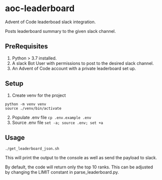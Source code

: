 # aoc-leaderboard
Advent of Code leaderboad slack integration.

Posts leaderboard summary to the given slack channel. 

## PreRequisites
1. Python > 3.7 installed.
2. A slack Bot User with permissions to post to the desired slack channel.
3. An Advent of Code account with a private leaderboard set up.

## Setup 

1. Create venv for the project
```
python -m venv venv
source ./venv/bin/activate
```
2. Populate .env file
`cp .env.example .env`
3. Source .env file
`set -a; source .env; set +a`

## Usage

`./get_leaderboard_json.sh`

This will print the output to the console as well as send the payload to slack.

By default, the code will return only the top 10 ranks. This can be adjusted by
changing the LIMIT constant in parse_leaderboard.py.
